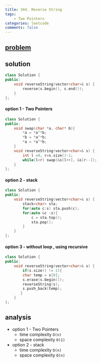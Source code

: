 ```yaml
---
title: 344. Reverse String
tags:  
    - Two Pointers
categories: leetcode
comments: false
---
```



## [problem](https://leetcode.com/problems/reverse-string/)

## solution
```c++
class Solution {
public:
    void reverseString(vector<char>& s) {
        reverse(s.begin(), s.end());
    }
};
```
#### option 1 - Two Pointers
```c++
class Solution {
public:
    void swap(char *a, char* b){
        *a = *a^*b;
        *b = *a^*b;
        *a = *a^*b;
    }
    void reverseString(vector<char>& s) {
        int l =0, r=s.size()-1;
        while(l<r) swap(&s[l++], &s[r--]);
    }
};

```

#### option 2 - stack
```c++
class Solution {
public:
    void reverseString(vector<char>& s) {
        stack<char> sta;
        for(auto c:s) sta.push(c);
        for(auto &c :s){
            c = sta.top();
            sta.pop();
        }
    }
};

```

#### option 3 - without loop , using recursive
```c++
class Solution {
public:
    void reverseString(vector<char>& s) {
        if(s.size() != 1){
        char temp = s[0];
        s.erase(s.begin());
        reverseString(s);
        s.push_back(temp);
       }
    }
};
```

## analysis
- option 1 - Two Pointers
    - time complexity `O(n)`
    - space complexity `O(1)`
- option 2 - stack
    - time complexity `O(n)`
    - space complexity `O(n)`